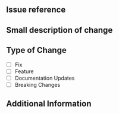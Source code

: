 ## Issue reference

<!-- Add an issue reference, eg: Resolves #101 -->

## Small description of change

<!-- Add a small description of the change -->

## Type of Change

- [ ] Fix
- [ ] Feature
- [ ] Documentation Updates
- [ ] Breaking Changes

## Additional Information

<!-- Add additional information, like screenshots -->
